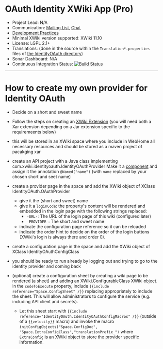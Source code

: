 # OAuth Identity XWiki App (Pro)

* Project Lead: N/A
* Communication: [Mailing List](http://dev.xwiki.org/xwiki/bin/view/Community/MailingLists>), [Chat](https://dev.xwiki.org/xwiki/bin/view/Community/Chat)
* [Development Practices](http://dev.xwiki.org)
* Minimal XWiki version supported: XWiki 11.10
* License: LGPL 2.1+
* Translations: (done in the source within the `Translation*.properties` files of [the IdentityOAuth directory](ui/src/main/resources/IdentityOAuth))
* Sonar Dashboard: N/A
* Continuous Integration Status: [![Build Status](http://ci.xwikisas.com/view/All/job/xwikisas/job/identity-oauth/job/master/badge/icon)](http://ci.xwikisas.com/view/All/job/xwikisas/job/identity-oauth/job/master/)

- - -

# How to create my own provider for Identity OAuth

* Decide on a short and sweet name
* Follow the steps on creating an
  [XWiki Extension](https://www.xwiki.org/xwiki/bin/view/Documentation/DevGuide/Tutorials/CreatingExtensions/)
  (you will need both a Xar extension depending on a Jar extension specific to the requiremeents below)
* this will be stored in an XWiki space where you include in WebHome all necessary resources and should be stored as a maven project of pacakging xar
* create an API project with a Java class implementing com.xwiki.identityoauth.IdentityOAuthProvider
  Make it a [component](https://www.xwiki.org/xwiki/bin/view/Documentation/DevGuide/Tutorials/WritingComponents/)
  and assign it the annotation `@Named("name")` (with `name` replaced by your chosen short and seet name)
* create a provider page in the space and add the XWiki object of XClass IdentityOAuth.OAuthProvider
    * give it the (short and sweet) name
    * give it a `loginCode`: the property's content will be rendered and embedded in the login page with the
      following strings replaced:
        * `-URL-`: The URL of the login page of this wiki (configured later)
        * `-PROVIDER-`: The short and sweet name
    * indicate the configuration page reference so it can be reloaded
    * indicate the order hint to decide on the order of the login buttons (XWiki's login is always there and order 0).
* create a configuration page in the space and add the XWiki object of XClass IdentityOAuthConfigClass
* you should be ready to run already by logging out and trying to go to the identity provider and coming back

* (optional) create a configuration sheet by creating a wiki page to be rendered (a sheet) and adding an
  XWiki.ConfigurableClass XWiki object. In the `codeToExecute` property, include
  `{{include reference="Space.ConfigSheet" /}}` replacing appropriately to include the sheet. This will allow
  administrators to configure the service (e.g. including API client and secrets).
    * Let this sheet start with `{{include reference="IdentityOAuth.IdentityOAuthConfigMacros" /}}` (outside of
      a `{{velocity}}` macro) and invoke the macro
      `initConfigObjects("Space.ConfigDoc", "Space.ExtraConfigClass","translationPrefix_")` where `ExtraConfig`
      is an XWiki object to store the provider specific information.
    
